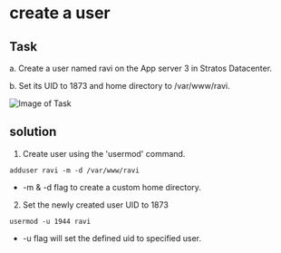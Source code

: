 # create a user

## Task
a. Create a user named ravi on the App server 3 in Stratos Datacenter.

b. Set its UID to 1873 and home directory to /var/www/ravi.


![Image of Task](https://github.com/Dr1nTech/KodeKloud-Engineer-Tasks/assets/94924061/8b58bd81-8b30-4003-82c9-e13639b26dca)

## solution
1. Create user using the 'usermod' command.

``` 
adduser ravi -m -d /var/www/ravi
```

-   -m & -d flag to create a custom home directory.

2. Set the newly created user UID to 1873

```
usermod -u 1944 ravi
```

-   -u flag will set the defined uid to specified user.
